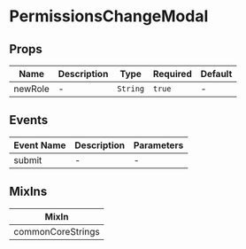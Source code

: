 # PermissionsChangeModal

## Props

<!-- @vuese:PermissionsChangeModal:props:start -->
|Name|Description|Type|Required|Default|
|---|---|---|---|---|
|newRole|-|`String`|`true`|-|

<!-- @vuese:PermissionsChangeModal:props:end -->


## Events

<!-- @vuese:PermissionsChangeModal:events:start -->
|Event Name|Description|Parameters|
|---|---|---|
|submit|-|-|

<!-- @vuese:PermissionsChangeModal:events:end -->


## MixIns

<!-- @vuese:PermissionsChangeModal:mixIns:start -->
|MixIn|
|---|
|commonCoreStrings|

<!-- @vuese:PermissionsChangeModal:mixIns:end -->
